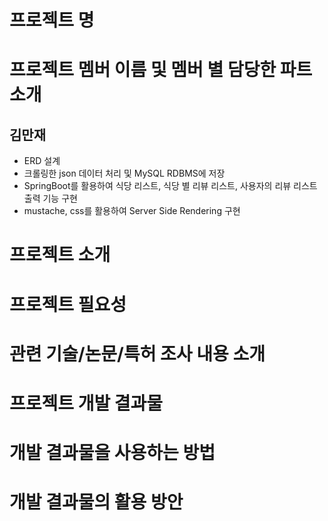 # 프로젝트 명

# 프로젝트 멤버 이름 및 멤버 별 담당한 파트 소개


## 김만재
- ERD 설계
- 크롤링한 json 데이터 처리 및 MySQL RDBMS에 저장
- SpringBoot를 활용하여 식당 리스트, 식당 별 리뷰 리스트, 사용자의 리뷰 리스트 출력 기능 구현
- mustache, css를 활용하여 Server Side Rendering 구현

# 프로젝트 소개

# 프로젝트 필요성

# 관련 기술/논문/특허 조사 내용 소개

# 프로젝트 개발 결과물

# 개발 결과물을 사용하는 방법

# 개발 결과물의 활용 방안
